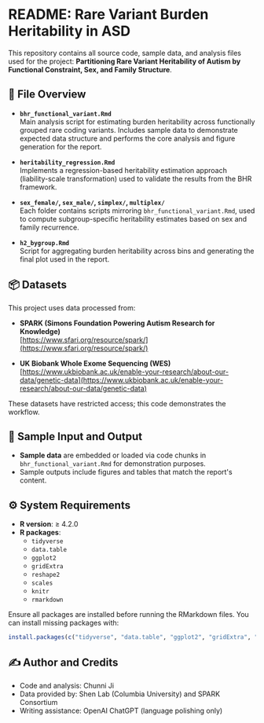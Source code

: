 
# README: Rare Variant Burden Heritability in ASD

This repository contains all source code, sample data, and analysis files used for the project: **Partitioning Rare Variant Heritability of Autism by Functional Constraint, Sex, and Family Structure**.

## 📁 File Overview

- **`bhr_functional_variant.Rmd`**  
  Main analysis script for estimating burden heritability across functionally grouped rare coding variants. Includes sample data to demonstrate expected data structure and performs the core analysis and figure generation for the report.

- **`heritability_regression.Rmd`**  
  Implements a regression-based heritability estimation approach (liability-scale transformation) used to validate the results from the BHR framework.

- **`sex_female/`, `sex_male/`, `simplex/`, `multiplex/`**  
  Each folder contains scripts mirroring `bhr_functional_variant.Rmd`, used to compute subgroup-specific heritability estimates based on sex and family recurrence.

- **`h2_bygroup.Rmd`**  
  Script for aggregating burden heritability across bins and generating the final plot used in the report.

## 📦 Datasets

This project uses data processed from:
- **SPARK (Simons Foundation Powering Autism Research for Knowledge)**  
  [https://www.sfari.org/resource/spark/](https://www.sfari.org/resource/spark/)

- **UK Biobank Whole Exome Sequencing (WES)**  
  [https://www.ukbiobank.ac.uk/enable-your-research/about-our-data/genetic-data](https://www.ukbiobank.ac.uk/enable-your-research/about-our-data/genetic-data)  

These datasets have restricted access; this code demonstrates the workflow.

## 🧪 Sample Input and Output

- **Sample data** are embedded or loaded via code chunks in `bhr_functional_variant.Rmd` for demonstration purposes.
- Sample outputs include figures and tables that match the report's content.

## ⚙️ System Requirements

- **R version**: ≥ 4.2.0  
- **R packages**:
  - `tidyverse`
  - `data.table`
  - `ggplot2`
  - `gridExtra`
  - `reshape2`
  - `scales`
  - `knitr`
  - `rmarkdown`

Ensure all packages are installed before running the RMarkdown files. You can install missing packages with:

```r
install.packages(c("tidyverse", "data.table", "ggplot2", "gridExtra", "reshape2", "scales", "knitr", "rmarkdown"))
```
## ✍️ Author and Credits

- Code and analysis: Chunni Ji
- Data provided by: Shen Lab (Columbia University) and SPARK Consortium
- Writing assistance: OpenAI ChatGPT (language polishing only)
